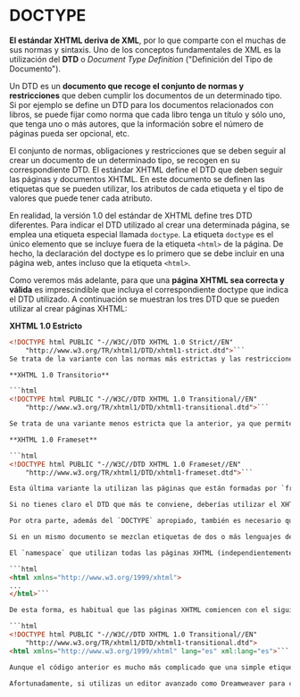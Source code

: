 # DOCTYPE

**El estándar XHTML deriva de XML**, por lo que comparte con el muchas de sus normas y sintaxis. Uno de los conceptos fundamentales de XML es la utilización del **DTD** o *Document Type Definition* ("Definición del Tipo de Documento").

Un DTD es un **documento que recoge el conjunto de normas y restricciones** que deben cumplir los documentos de un determinado tipo. Si por ejemplo se define un DTD para los documentos relacionados con libros, se puede fijar como norma que cada libro tenga un título y sólo uno, que tenga uno o más autores, que la información sobre el número de páginas pueda ser opcional, etc.

El conjunto de normas, obligaciones y restricciones que se deben seguir al crear un documento de un determinado tipo, se recogen en su correspondiente DTD. El estándar XHTML define el DTD que deben seguir las páginas y documentos XHTML. En este documento se definen las etiquetas que se pueden utilizar, los atributos de cada etiqueta y el tipo de valores que puede tener cada atributo.

En realidad, la versión 1.0 del estándar de XHTML define tres DTD diferentes. Para indicar el DTD utilizado al crear una determinada página, se emplea una etiqueta especial llamada `doctype`. La etiqueta `doctype` es el único elemento que se incluye fuera de la etiqueta `<html>` de la página. De hecho, la declaración del doctype es lo primero que se debe incluir en una página web, antes incluso que la etiqueta `<html>`.

Como veremos más adelante, para que una **página XHTML sea correcta y válida** es imprescindible que incluya el correspondiente doctype que indica el DTD utilizado. A continuación se muestran los tres DTD que se pueden utilizar al crear páginas XHTML:

**XHTML 1.0 Estricto**

```html
<!DOCTYPE html PUBLIC "-//W3C//DTD XHTML 1.0 Strict//EN"
    "http://www.w3.org/TR/xhtml1/DTD/xhtml1-strict.dtd">```
Se trata de la variante con las normas más estrictas y las restricciones más severas. Las páginas web que incluyan este `doctype`, no pueden utilizar atributos relacionados con el aspecto de los contenidos, por lo que requiere una separación total de código HTML y estilos CSS.

**XHTML 1.0 Transitorio**

```html
<!DOCTYPE html PUBLIC "-//W3C//DTD XHTML 1.0 Transitional//EN"
    "http://www.w3.org/TR/xhtml1/DTD/xhtml1-transitional.dtd">```

Se trata de una variante menos estricta que la anterior, ya que permite el uso de algunos atributos HTML relacionados con el aspecto de los elementos.

**XHTML 1.0 Frameset**

```html
<!DOCTYPE html PUBLIC "-//W3C//DTD XHTML 1.0 Frameset//EN"
    "http://www.w3.org/TR/xhtml1/DTD/xhtml1-frameset.dtd">```

Esta última variante la utilizan las páginas que están formadas por `frames`, una práctica completamente desaconsejada y que hoy en día sólo utilizan los sitios web obsoletos.

Si no tienes claro el DTD que más te conviene, deberías utilizar el XHTML 1.0 transitorio, ya que es más fácil crear páginas web válidas. Si tienes conocimientos avanzados de XHTML, puedes utilizar XHTML 1.0 estricto.

Por otra parte, además del `DOCTYPE` apropiado, también es necesario que las páginas web indiquen el `namespace` asociado. Un `namespace` en un documento XML permite diferenciar las etiquetas y atributos que pertenecen a cada lenguaje.

Si en un mismo documento se mezclan etiquetas de dos o más lenguajes derivados de XML (XHTML y SVG por ejemplo) y que tienen el mismo nombre, no se podría determinar a qué lenguaje pertenece cada etiqueta y por tanto, no se podría interpretar esa etiqueta o ese atributo. Los `namespaces` se indican mediante una URL.

El `namespace` que utilizan todas las páginas XHTML (independientemente de la versión y del `DOCTYPE`) es `http://www.w3.org/1999/xhtml` y se indica de la siguiente manera:

```html
<html xmlns="http://www.w3.org/1999/xhtml">
...
</html>```

De esta forma, es habitual que las páginas XHTML comiencen con el siguiente código:

```html
<!DOCTYPE html PUBLIC "-//W3C//DTD XHTML 1.0 Transitional//EN"
    "http://www.w3.org/TR/xhtml1/DTD/xhtml1-transitional.dtd">
<html xmlns="http://www.w3.org/1999/xhtml" lang="es" xml:lang="es">```

Aunque el código anterior es mucho más complicado que una simple etiqueta `<html>`, es imprescindible para que las páginas XHTML creadas sean correctas y superen satisfactoriamente el proceso de validación que se muestra en los capítulos siguientes.

Afortunadamente, si utilizas un editor avanzado como Dreamweaver para crear las páginas, todo el código anterior se incluye de forma automática. Si creas las páginas a mano, sólo tienes que copiar y pegar ese código en cada nueva página.
